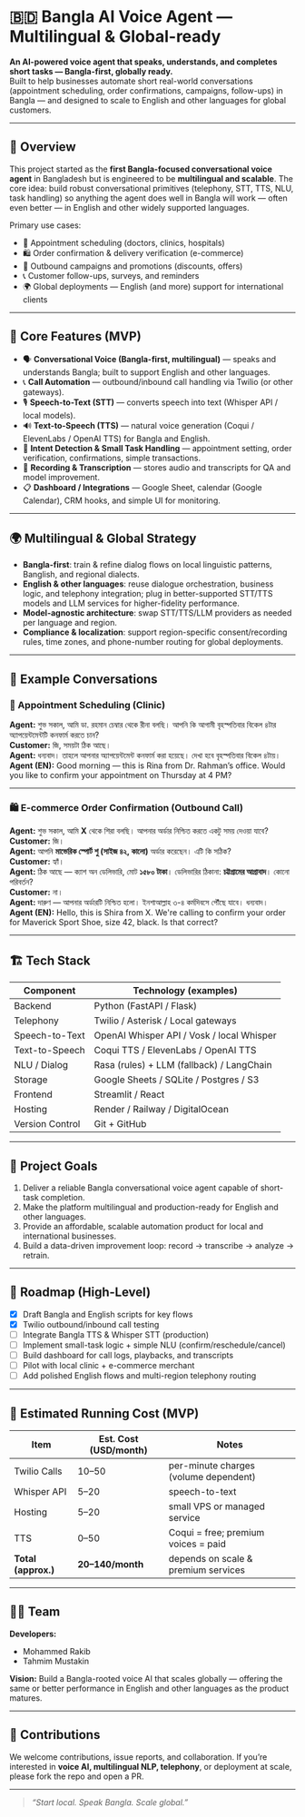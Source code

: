 # 🇧🇩 Bangla AI Voice Agent — Multilingual & Global-ready

**An AI-powered voice agent that speaks, understands, and completes short tasks — Bangla-first, globally ready.**  
Built to help businesses automate short real-world conversations (appointment scheduling, order confirmations, campaigns, follow-ups) in Bangla — and designed to scale to English and other languages for global customers.

---

## 🚀 Overview

This project started as the **first Bangla-focused conversational voice agent** in Bangladesh but is engineered to be **multilingual and scalable**. The core idea: build robust conversational primitives (telephony, STT, TTS, NLU, task handling) so anything the agent does well in Bangla will work — often even better — in English and other widely supported languages.

Primary use cases:
- 🏥 Appointment scheduling (doctors, clinics, hospitals)  
- 🛍 Order confirmation & delivery verification (e-commerce)  
- 📣 Outbound campaigns and promotions (discounts, offers)  
- 📞 Customer follow-ups, surveys, and reminders  
- 🌍 Global deployments — English (and more) support for international clients

---

## 🧩 Core Features (MVP)

- 🗣 **Conversational Voice (Bangla-first, multilingual)** — speaks and understands Bangla; built to support English and other languages.  
- 📞 **Call Automation** — outbound/inbound call handling via Twilio (or other gateways).  
- 🎙 **Speech-to-Text (STT)** — converts speech into text (Whisper API / local models).  
- 🔊 **Text-to-Speech (TTS)** — natural voice generation (Coqui / ElevenLabs / OpenAI TTS) for Bangla and English.  
- 💬 **Intent Detection & Small Task Handling** — appointment setting, order verification, confirmations, simple transactions.  
- 🧾 **Recording & Transcription** — stores audio and transcripts for QA and model improvement.  
- 📋 **Dashboard / Integrations** — Google Sheet, calendar (Google Calendar), CRM hooks, and simple UI for monitoring.

---

## 🌍 Multilingual & Global Strategy

- **Bangla-first**: train & refine dialog flows on local linguistic patterns, Banglish, and regional dialects.  
- **English & other languages**: reuse dialogue orchestration, business logic, and telephony integration; plug in better-supported STT/TTS models and LLM services for higher-fidelity performance.  
- **Model-agnostic architecture**: swap STT/TTS/LLM providers as needed per language and region.  
- **Compliance & localization**: support region-specific consent/recording rules, time zones, and phone-number routing for global deployments.

---

## 💬 Example Conversations

### 🏥 Appointment Scheduling (Clinic)

**Agent:** শুভ সকাল, আমি ডা. রহমান চেম্বার থেকে রীনা বলছি। আপনি কি আগামী বৃহস্পতিবার বিকেল ৪টার অ্যাপয়েন্টমেন্টটি কনফার্ম করতে চান?  
**Customer:** জি, সময়টা ঠিক আছে।  
**Agent:** ধন্যবাদ। তাহলে আপনার অ্যাপয়েন্টমেন্ট কনফার্ম করা হয়েছে। দেখা হবে বৃহস্পতিবার বিকেল ৪টায়।  
**Agent (EN):** Good morning — this is Rina from Dr. Rahman’s office. Would you like to confirm your appointment on Thursday at 4 PM?  

---

### 🛍 E-commerce Order Confirmation (Outbound Call)

**Agent:** শুভ সকাল, আমি **X** থেকে শিরা বলছি। আপনার অর্ডার নিশ্চিত করতে একটু সময় দেওয়া যাবে?  
**Customer:** জি।  
**Agent:** আপনি **মাভেরিক স্পোর্ট শু (সাইজ ৪২, কালো)** অর্ডার করেছেন। এটি কি সঠিক?  
**Customer:** হ্যাঁ।  
**Agent:** ঠিক আছে — ক্যাশ অন ডেলিভারি, মোট **১৫৮০ টাকা**। ডেলিভারির ঠিকানা: **চট্টগ্রামের আগ্রাবাদ**। কোনো পরিবর্তন?  
**Customer:** না।  
**Agent:** দারুণ — আপনার অর্ডারটি নিশ্চিত হলো। ইনশাআল্লাহ ৩-৪ কর্মদিবসে পৌঁছে যাবে। ধন্যবাদ।  
**Agent (EN):** Hello, this is Shira from X. We're calling to confirm your order for Maverick Sport Shoe, size 42, black. Is that correct?

---

## 🏗️ Tech Stack

| Component | Technology (examples) |
|-----------|-----------------------|
| Backend | Python (FastAPI / Flask) |
| Telephony | Twilio / Asterisk / Local gateways |
| Speech-to-Text | OpenAI Whisper API / Vosk / local Whisper |
| Text-to-Speech | Coqui TTS / ElevenLabs / OpenAI TTS |
| NLU / Dialog | Rasa (rules) + LLM (fallback) / LangChain |
| Storage | Google Sheets / SQLite / Postgres / S3 |
| Frontend | Streamlit / React |
| Hosting | Render / Railway / DigitalOcean |
| Version Control | Git + GitHub |

---

## 🎯 Project Goals

1. Deliver a reliable Bangla conversational voice agent capable of short-task completion.  
2. Make the platform multilingual and production-ready for English and other languages.  
3. Provide an affordable, scalable automation product for local and international businesses.  
4. Build a data-driven improvement loop: record → transcribe → analyze → retrain.

---

## 🧩 Roadmap (High-Level)

- [x] Draft Bangla and English scripts for key flows  
- [x] Twilio outbound/inbound call testing  
- [ ] Integrate Bangla TTS & Whisper STT (production)  
- [ ] Implement small-task logic + simple NLU (confirm/reschedule/cancel)  
- [ ] Build dashboard for call logs, playbacks, and transcripts  
- [ ] Pilot with local clinic + e-commerce merchant  
- [ ] Add polished English flows and multi-region telephony routing

---

## 💸 Estimated Running Cost (MVP)

| Item | Est. Cost (USD/month) | Notes |
|------|-----------------------|-------|
| Twilio Calls | $10–$50 | per-minute charges (volume dependent) |
| Whisper API | $5–$20 | speech-to-text |
| Hosting | $5–$20 | small VPS or managed service |
| TTS | $0–$50 | Coqui = free; premium voices = paid |
| **Total (approx.)** | **$20–$140/month** | depends on scale & premium services |

---

## 🧑‍💻 Team

**Developers:**  
- Mohammed Rakib  
- Tahmim Mustakin

**Vision:** Build a Bangla-rooted voice AI that scales globally — offering the same or better performance in English and other languages as the product matures.

---

## 🤝 Contributions

We welcome contributions, issue reports, and collaboration. If you’re interested in **voice AI, multilingual NLP, telephony**, or deployment at scale, please fork the repo and open a PR.

---

> *“Start local. Speak Bangla. Scale global.”*
